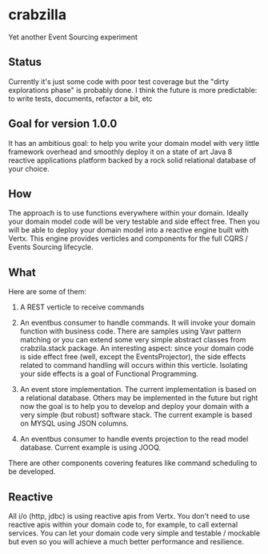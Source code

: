 # crabzilla 

Yet another Event Sourcing experiment

## Status

Currently it's just some code with poor test coverage but the "dirty explorations phase" is probably done. I think the future is more predictable: to write tests, documents, refactor a bit, etc 

## Goal for version 1.0.0

It has an ambitious goal: to help you write your domain model with very little framework overhead and smoothly deploy it on a state of art Java 8 reactive applications platform backed by a rock solid relational database of your choice.

## How

The approach is to use functions everywhere within your domain. Ideally your domain model code will be very testable and side effect free. Then you will be able to deploy your domain model into a reactive engine built with Vertx. This engine provides verticles and components for the full CQRS / Events Sourcing lifecycle. 

## What

Here are some of them:  

1. A REST verticle to receive commands 

2. An eventbus consumer to handle commands. It will invoke your domain function with business code. There are samples using Vavr pattern matching or you can extend some very simple abstract classes from crabzila.stack package. An interesting aspect: since your domain code is side effect free (well, except the EventsProjector), the side effects related to command handling will occurs within this verticle. Isolating your side effects is a goal of Functional  Programming.   

3. An event store implementation. The current implementation is based on a relational database. Others may be implemented in the future but right now the goal is to help you to develop and deploy your domain with a very simple (but robust) software stack. The current example is based on MYSQL using JSON columns. 

4. An eventbus consumer to handle events projection to the read model database. Current example is using JOOQ.

There are other components covering features like command scheduling to be developed. 

## Reactive

All i/o (http, jdbc) is using reactive apis from Vertx. You don't need to use reactive apis within your domain code to, for example, to call external services. You can let your domain code very simple and testable / mockable but even so you will achieve a much better performance and resilience. 

